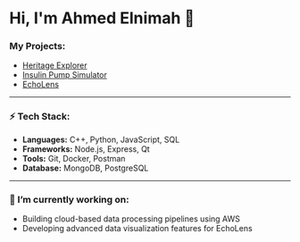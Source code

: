 # Hi, I'm Ahmed Elnimah 👋

### My Projects:
- [Heritage Explorer](https://github.com/aelnimah/Heritage-Explorer)
- [Insulin Pump Simulator](https://github.com/aelnimah/Insulin-Pump-Project)
- [EchoLens](https://github.com/aelnimah/EchoLens)

---

### ⚡ Tech Stack:
- **Languages:** C++, Python, JavaScript, SQL
- **Frameworks:** Node.js, Express, Qt
- **Tools:** Git, Docker, Postman
- **Database:** MongoDB, PostgreSQL

---

### 🌱 I’m currently working on:
- Building cloud-based data processing pipelines using AWS
- Developing advanced data visualization features for EchoLens


<!--
**aelnimah/aelnimah** is a ✨ _special_ ✨ repository because its `README.md` (this file) appears on your GitHub profile.

Here are some ideas to get you started:

- 🔭 I’m currently working on ...
- 🌱 I’m currently learning ...
- 👯 I’m looking to collaborate on ...
- 🤔 I’m looking for help with ...
- 💬 Ask me about ...
- 📫 How to reach me: ...
- 😄 Pronouns: ...
- ⚡ Fun fact: ...
-->
